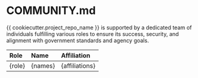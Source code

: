 # COMMUNITY.md

<!-- TODO: Who are the points of contact in your project who are responsible/accountable for the project? This can often be an engineering or design manager or leader, who may or may not be the primary maintainers of the project.

Roles to include, but not limited to: Project Owner, Technical Lead, Developers/Contributors, Community Manager, Security Team, Policy Advisor, Contracting Officer's Representative, Compliance Officer, Procurement Officer -->

{{ cookiecutter.project_repo_name }} is supported by a dedicated team of individuals fulfilling various roles to ensure its success, security, and alignment with government standards and agency goals.

| Role   | Name    | Affiliation    |
| :----- | :------ | :------------- |
| {role} | {names} | {affiliations} |

